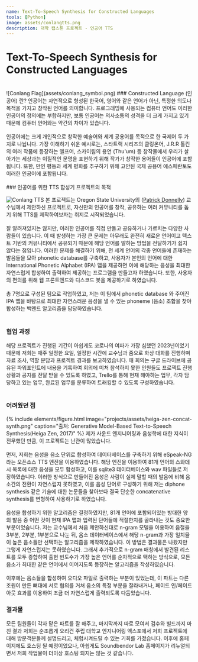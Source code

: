 ```yaml
---
name: Text-To-Speech Synthesis for Constructed Languages
tools: [Python]
image: assets/conlangtts.png
description: 대학 캡스톤 프로젝트 - 인공어 TTS
---
```


# Text-To-Speech Synthesis for <br> Constructed Languages

<br>
![Conlang Flag](assets/conlang_symbol.png)
### Constructed Language (인공어) 란?
인공어는 자연적으로 형성된 한국어, 영어와 같은 언어가 아닌, 특정한 의도나 목적을 가지고 창작된 언어를 의미합니다. 프로그래밍에 사용되는 컴퓨터 언어도 이러한 인공어의 정의에는 부합하지만, 보통 인공어는 의사소통의 성격을 더 크게 가지고 있기 때문에 컴퓨터 언어와는 약간의 차이가 있습니다.<br>
<br>
인공어에는 크게 개인적으로 창작한 예술어와 세계 공용어를 목적으로 한 국제어 두 가지로 나뉩니다. 가장 이해하기 쉬운 예시로는, 스타트랙 시리즈의 클링온어, J.R.R 톨킨의 여러 작품에 등장하는 엘프어, 스카이림의 용언 (Thu'um) 등 창작물에서 우리가 살아가는 세상과는 이질적인 문명을 표현하기 위해 작가가 창작한 용어들이 인공어에 포함됩니다. 또한, 만인 평등과 세계 평화를 추구하기 위해 고안된 국제 공용어 에스페란토도 이러한 인공어에 포함됩니다.<br>
<br>
### 인공어를 위한 TTS 합성기 프로젝트의 목적

![Conlang TTS](assets/conlangtts.png)
본 프로젝트는 Oregon State University의 ([Patrick Donnelly](https://osucascades.edu/directory/patrick-donnelly)) 교수님께서 제안하신 프로젝트로, 자신만의 인공어를 창작, 공유하는 여러 커뮤니티를 돕기 위해 TTS를 제작하여보자는 취지로 시작되었습니다.<br>
<br>
잘 알려져있지는 않지만, 이러한 인공어를 직접 만들고 공유하거나 가르치는 다양한 사람들이 있습니다. 이 때 발생하는 가장 큰 문제는 아무래도 완전히 새로운 언어이고 텍스트 기반의 커뮤니티에서 공유되기 때문에 해당 언어를 말하는 방법을 전달하기가 쉽지 않다는 점입니다. 이러한 문제를 해결하기 위해, 전 세계 언어의 각종 언어들에 존재하는 발음들을 모아 phonetic database를 구축하고, 사용자가 본인의 언어에 대한 International Phonetic Alphabet (IPA) 맵을 제공하면 이에 해당하는 음성을 최대한 자연스럽게 합성하여 출력하여 제공하는 프로그램을 만들고자 하였습니다. 또한, 사용자의 편의를 위해 웹 프론트엔드와 디스코드 봇을 제공하기로 하였습니다.<br>
<br>
총 7명으로 구성된 팀으로 작업하였고, 저는 이 팀에서 phonetic database 와 주어진 IPA 맵을 바탕으로 최대한 자연스러운 음성을 낼 수 있는 phoneme (음소) 조합을 찾아 합성하는 백엔드 알고리즘을 담당하였습니다.<br>
<br>
### 협업 과정
해당 프로젝트가 진행된 기간이 아쉽게도 코로나의 여파가 가장 심했던 2023년이었기 때문에 저희는 매주 일정한 요일, 일정한 시간에 교수님과 줌으로 화상 대화를 진행하며 자료 조사, 역할 분담과 프로젝트 경과를 보고하였습니다. 매 회의는 구글 드라이브에 공유된 파워포인트에 내용을 기록하여 회의에 미처 참석하지 못한 인원들도 프로젝트 진행 상황과 공지를 전달 받을 수 있도록 하였고, Trello를 통해 현재 해야하는 업무, 각자 담당하고 있는 업무, 완료된 업무를 분류하여 트래킹할 수 있도록 구성하였습니다.<br>
<br>
### 어려웠던 점
{% include elements/figure.html image="projects/assets/heiga-zen-concat-synth.png" caption="출처: Generative Model-Based Text-to-Speech Synthesis(Heiga Zen, 2017)" %}
제가 사운드 엔지니어링과 음성학에 대한 지식이 전무했던 만큼, 이 프로젝트는 난관이 많았습니다.<br>
<br>
먼저, 저희는 음성을 음소 단위로 합성하여 데이터베이스를 구축하기 위해 eSpeak-NG 라는 오픈소스 TTS 엔진을 이용하였습니다. 해당 엔진을 이용하여 81개 언어의 스와데시 목록에 대한 음성을 모두 합성하고, 이를 sqlite3 데이터베이스와 wav 파일들로 저장하였습니다. 이러한 방식으로 만들어진 음성은 사람이 실제 말할 때의 발음에 비해 음소간의 전환이 자연스럽지 못하였고, 이를 음성 단어로 구성하기 위해 저는 diphone synthesis 같은 기술에 대한 논문들을 찾아보다 결국 단순한 concatenative synthesis를 변형하여 사용하기로 하였습니다.<br>
<br>
음성을 합성하기 위한 알고리즘은 결정하였지만, 81개 언어에 포함되어있는 방대한 양의 발음 중 어떤 것이 현재 IPA 맵과 입력된 단어들에 적절한지를 골라내는 것도 중요한 부분이었습니다. 저는 교수님께서 처음 제안하신대로 n-gram 모델을 이용하여 음절을 3부분, 2부분, 1부분으로 나눈 뒤, 음소 데이터베이스에서 해당 n-gram과 가장 일치율이 높은 음소들만 선택하는 알고리즘을 제작하였습니다. 이 방법은 결과물은 나왔지만 그렇게 자연스럽지는 못하였습니다. 그래서 추가적으로 n-gram 매칭에서 발견된 리스트를 모두 종합하여 출현 빈도수가 가장 높은 언어를 순차적으로 택하는 방식으로, 모든 음소가 최대한 같은 언어에서 이어지도록 등장하는 알고리즘을 작성하였습니다.<br>
<br>
이후에는 음소들을 합성하여 오디오 파일로 출력하는 부분이 있었는데, 이 파트는 다른 조원이 만든 뼈대에 서로 협의를 거쳐 음소의 특정 부분을 잘라내거나, 페이드 인/페이드 아웃 효과를 이용하여 조금 더 자연스럽게 출력되도록 다듬었습니다.
<br>
### 결과물
모든 팀원들이 각자 맡은 파트를 잘 해주고, 마지막까지 따로 모여서 검수와 빌드까지 마친 결과 저희는 순조롭게 오리건 주립 대학교 엔지니어링 엑스포에서 저희 프로젝트에 대해 방문객분들께 설명드리고, 체험시켜드릴 수 있는 기회를 가졌습니다. 이후에 홈페이지에도 호스팅 될 예정이었으나, 아쉽게도 Soundbendor Lab 홈페이지가 리뉴얼되면서 저희 작업물이 더이상 호스팅 되지는 않는 것 같습니다.